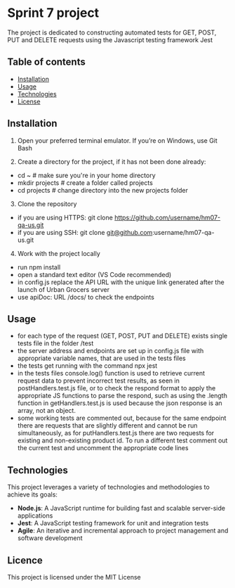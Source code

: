 # Sprint 7 project

The project is dedicated to constructing automated tests for GET, POST, PUT and DELETE requests using the Javascript testing framework Jest

## Table of contents

- [Installation](#installation)
- [Usage](#usage)
- [Technologies](#technologies)
- [License](#licence)

## Installation

1. Open your preferred terminal emulator. If you’re on Windows, use Git Bash

2. Create a directory for the project, if it has not been done already:

- cd ~ # make sure you're in your home directory
- mkdir projects # create a folder called projects
- cd projects # change directory into the new projects folder 

3. Clone the repository

- if you are using HTTPS: git clone https://github.com/username/hm07-qa-us.git
- if you are using SSH: git clone git@github.com:username/hm07-qa-us.git

4. Work with the project locally

- run npm install
- open a standard text editor (VS Code recommended)
- in config.js replace the API URL with the unique link generated after the launch of Urban Grocers server
- use apiDoc: URL /docs/ to check the endpoints

## Usage

- for each type of the request (GET, POST, PUT and DELETE) exists single tests file in the folder /test
- the server address and endpoints are set up in config.js file with appropriate variable names, that are used in the tests files
- the tests get running with the command npx jest
- in the tests files console.log() function is used to retrieve current request data to prevent incorrect test results, as seen in postHandlers.test.js file, or to check the respond format to apply the appropriate JS functions to parse the respond, such as using the .length function in getHandlers.test.js is used because the json response is an array, not an object.
- some working tests are commented out, because for the same endpoint there are requests that are slightly different and cannot be run simultaneously, as for putHandlers.test.js there are two requests for existing and non-existing product id. To run a different test comment out the current test and uncomment the appropriate code lines

## Technologies

This project leverages a variety of technologies and methodologies to achieve its goals:

- **Node.js**: A JavaScript runtime for building fast and scalable server-side applications
- **Jest**: A JavaScript testing framework for unit and integration tests
- **Agile**: An iterative and incremental approach to project management and software development

## Licence

This project is licensed under the MIT License
